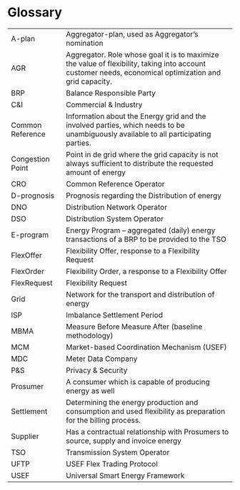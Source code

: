 # Glossary

|                  |                                                                                                                                                        |
|------------------|--------------------------------------------------------------------------------------------------------------------------------------------------------|
| A-plan           | Aggregator-plan, used as Aggregator’s nomination                                                                                                       |
| AGR              | Aggregator. Role whose goal it is to maximize the value of flexibility, taking into account customer needs, economical optimization and grid capacity. |
| BRP              | Balance Responsible Party                                                                                                                              |
| C&I              | Commercial & Industry                                                                                                                                  |
| Common Reference | Information about the Energy grid and the involved parties, which needs to be unambiguously available to all participating parties.                    |
| Congestion Point | Point in de grid where the grid capacity is not always sufficient to distribute the requested amount of energy                                         |
| CRO              | Common Reference Operator                                                                                                                              |
| D-prognosis      | Prognosis regarding the Distribution of energy                                                                                                         |
| DNO              | Distribution Network Operator                                                                                                                          |
| DSO              | Distribution System Operator                                                                                                                           |
| E-program        | Energy Program – aggregated (daily) energy transactions of a BRP to be provided to the TSO                                                             |
| FlexOffer        | Flexibility Offer, response to a Flexibility Request                                                                                                   |
| FlexOrder        | Flexibility Order, a response to a Flexibility Offer                                                                                                   |
| FlexRequest      | Flexibility Request                                                                                                                                    |
| Grid             | Network for the transport and distribution of energy                                                                                                   |
| ISP              | Imbalance Settlement Period                                                                                                                            |
| MBMA             | Measure Before Measure After (baseline methodology)                                                                                                    |
| MCM              | Market-based Coordination Mechanism (USEF)                                                                                                             |
| MDC              | Meter Data Company                                                                                                                                     |
| P&S              | Privacy & Security                                                                                                                                     |
| Prosumer         | A consumer which is capable of producing energy as well                                                                                                |
| Settlement       | Determining the energy production and consumption and used flexibility as preparation for the billing process.                                         |
| Supplier         | Has a contractual relationship with Prosumers to source, supply and invoice energy                                                                     |
| TSO              | Transmission System Operator                                                                                                                           |
| UFTP             | USEF Flex Trading Protocol                                                                                                                             |
| USEF             | Universal Smart Energy Framework                                                                                                                       |

